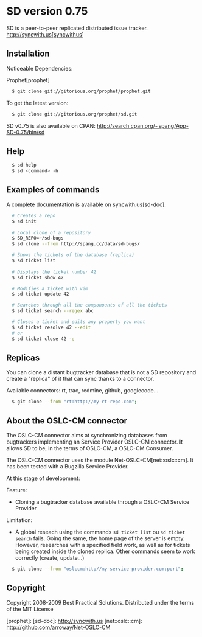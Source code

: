 # SD version 0.75

SD is a peer-to-peer replicated distributed issue tracker.
http://syncwith.us[syncwithus]

## Installation

Noticeable Dependencies:

Prophet[prophet]

~~~ sh
  $ git clone git://gitorious.org/prophet/prophet.git
~~~ 

To get the latest version:
~~~ sh
  $ git clone git://gitorious.org/prophet/sd.git
~~~ 

SD v0.75 is also available on CPAN: http://search.cpan.org/~spang/App-SD-0.75/bin/sd

## Help

~~~ sh
  $ sd help 
  $ sd <command> -h
~~~ 

## Examples of commands

A complete documentation is available on syncwith.us[sd-doc].

~~~ sh
  # Creates a repo
  $ sd init
 
  # Local clone of a repository
  $ SD_REPO=~/sd-bugs
  $ sd clone --from http://spang.cc/data/sd-bugs/

  # Shows the tickets of the database (replica)
  $ sd ticket list
 
  # Displays the ticket number 42
  $ sd ticket show 42

  # Modifies a ticket with vim
  $ sd ticket update 42

  # Searches through all the componounts of all the tickets
  $ sd ticket search --regex abc

  # Closes a ticket and edits any property you want
  $ sd ticket resolve 42 --edit
  # or
  $ sd ticket close 42 -e

~~~ 

## Replicas

You can clone a distant bugtracker database that is not a SD repository
and create a "replica" of it that can sync thanks to a connector.

Available connectors: rt, trac, redmine, github, googlecode...

~~~ sh
  $ git clone --from "rt:http://my-rt-repo.com"; 
~~~

## About the OSLC-CM connector

The OSLC-CM connector aims at synchronizing databases from bugtrackers implementing
an Service Provider OSLC-CM connector. It allows SD to be, in the terms of OSLC-CM, 
a OSLC-CM Consumer.

The OSLC-CM connector uses the module Net-OSLC-CM[net::oslc::cm]. 
It has been tested with a Bugzilla Service Provider.

At this stage of development:

Feature:
* Cloning a bugtracker database available through a OSLC-CM Service Provider

Limitation:
* A global reseach using the commands `sd ticket list`  ou `sd ticket search` fails.
  Going the same, the home page of the server is empty.
  However, researches with a specified field work, as well as for tickets being created
  inside the cloned replica.
  Other commands seem to work correctly (create, update...)

~~~ sh
  $ git clone --from "oslccm:http//my-service-provider.com:port"; 
~~~


## Copyright

Copyright 2008-2009 Best Practical Solutions. 
Distributed under the terms of the MIT License



[syncwithus]: http://syncwith.us
[prophet]:
[sd-doc]: http://syncwith.us
[net::oslc::cm]: http://github.com/arroway/Net-OSLC-CM

